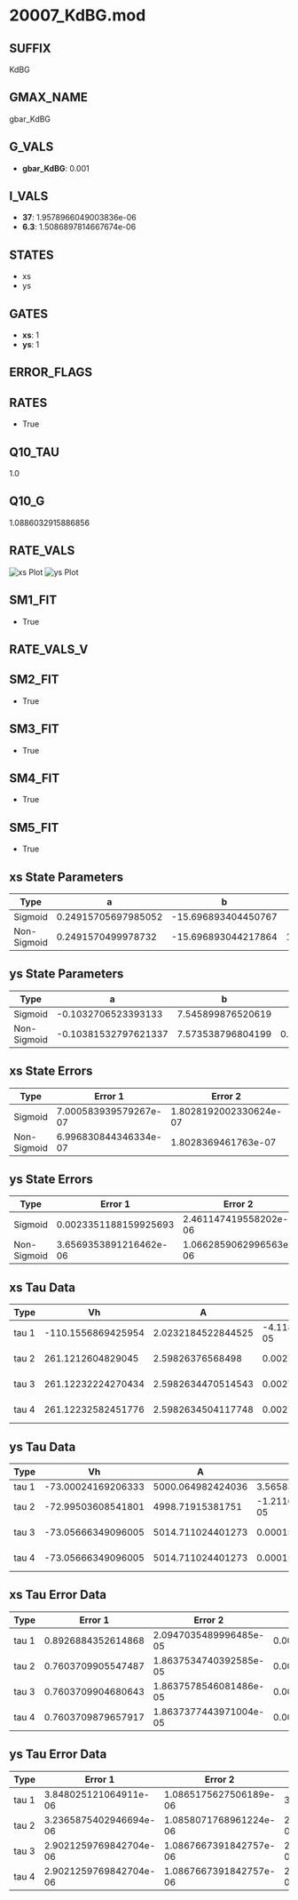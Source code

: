 # 20007_KdBG.mod

## SUFFIX

KdBG

## GMAX_NAME

gbar_KdBG

## G_VALS

- **gbar_KdBG**: 0.001

## I_VALS

- **37**: 1.9578966049003836e-06
- **6.3**: 1.5086897814667674e-06

## STATES

- xs
- ys

## GATES

- **xs**: 1
- **ys**: 1

## ERROR_FLAGS


## RATES

- True

## Q10_TAU

1.0

## Q10_G

1.0886032915886856

## RATE_VALS

![xs Plot](/Users/pbozelos/Dropbox/icg-Chai-Panos/supermodels/output_markdown_files/K/20007_KdBG.mod/images/xs.png)
![ys Plot](/Users/pbozelos/Dropbox/icg-Chai-Panos/supermodels/output_markdown_files/K/20007_KdBG.mod/images/ys.png)

## SM1_FIT

- True

## RATE_VALS_V

## SM2_FIT

- True

## SM3_FIT

- True

## SM4_FIT

- True

## SM5_FIT

- True

## xs State Parameters

| Type | a | b | c | d |
| --- | --- | --- | --- | --- |
| Sigmoid | 0.24915705697985052 | -15.696893404450767 |
| Non-Sigmoid | 0.2491570499978732 | -15.696893044217864 | 1.0000000142414167 | -2.054899800349787e-08 |

## ys State Parameters

| Type | a | b | c | d |
| --- | --- | --- | --- | --- |
| Sigmoid | -0.1032706523393133 | 7.545899876520619 |
| Non-Sigmoid | -0.10381532797621337 | 7.573538796804199 | 0.9950390145673366 | -5.656000371096474e-08 |

## xs State Errors

| Type | Error 1 | Error 2 | Error 3 |
| --- | --- | --- | --- |
| Sigmoid | 7.000583939579267e-07 | 1.8028192002330624e-07 | 2.797631266512974e-07 |
| Non-Sigmoid | 6.996830844346334e-07 | 1.8028369461763e-07 | 2.7961314235483763e-07 |

## ys State Errors

| Type | Error 1 | Error 2 | Error 3 |
| --- | --- | --- | --- |
| Sigmoid | 0.0023351188159925693 | 2.461147419558202e-06 | 0.0020172819574178187 |
| Non-Sigmoid | 3.6569353891216462e-06 | 1.0662859062996563e-06 | 3.159183905073412e-06 |

## xs Tau Data

| Type | Vh | A | b1 | b2 | c1 | c2 | d1 | d2 | e1 | e2 |
| --- | --- | --- | --- | --- | --- | --- | --- | --- | --- | --- |
| tau 1 | -110.1556869425954 | 2.0232184522844525 | -4.1182653281773105e-05 | 4.110436355456451e-05 |
| tau 2 | 261.1212604829045 | 2.59826376568498 | 0.0027746776401523696 | 1.6194174888481238e-05 | -0.0030213179084564116 | -2.1579507975295083e-06 |
| tau 3 | 261.12232224270434 | 2.5982634470514543 | 0.002774676864278266 | 1.619416384451815e-05 | 7.29608258447701e-14 | -0.00302132005110973 | -2.1579409573964414e-06 | 8.467026730050765e-14 |
| tau 4 | 261.12232582451776 | 2.5982634504117748 | 0.002774676839953801 | 1.6194163909045578e-05 | 8.060292403449645e-14 | 1.4249144267513347e-16 | -0.0030213200480865587 | -2.15794096246303e-06 | 8.51801762581032e-14 | -1.9683754287361383e-17 |

## ys Tau Data

| Type | Vh | A | b1 | b2 | c1 | c2 | d1 | d2 | e1 | e2 |
| --- | --- | --- | --- | --- | --- | --- | --- | --- | --- | --- |
| tau 1 | -73.00024169206333 | 5000.064982424036 | 3.565836570061592e-07 | 0.10381446425831563 |
| tau 2 | -72.99503608541801 | 4998.71915381751 | -1.2116932794485097e-05 | -1.6471751963114792e-07 | 0.10382978388149654 | -2.5750797813132595e-07 |
| tau 3 | -73.05666349096005 | 5014.711024401273 | 0.00015118366737258717 | 3.037539164966911e-06 | 2.3786685547253216e-08 | 0.10366135935853933 | 3.1544857227663765e-06 | -2.579326181949272e-08 |
| tau 4 | -73.05666349096005 | 5014.711024401273 | 0.00015118366737258717 | 3.037539164966911e-06 | 2.3786685547253216e-08 | 0.0 | 0.10366135935853933 | 3.1544857227663765e-06 | -2.579326181949272e-08 | 0.0 |

## xs Tau Error Data

| Type | Error 1 | Error 2 | Error 3 |
| --- | --- | --- | --- |
| tau 1 | 0.8926884352614868 | 2.0947035489996485e-05 | 0.0035183187975456826 |
| tau 2 | 0.7603709905547487 | 1.8637534740392585e-05 | 0.002996821111941004 |
| tau 3 | 0.7603709904680643 | 1.8637578546081486e-05 | 0.002996821111599357 |
| tau 4 | 0.7603709879657917 | 1.8637377443971004e-05 | 0.002996821101737247 |

## ys Tau Error Data

| Type | Error 1 | Error 2 | Error 3 |
| --- | --- | --- | --- |
| tau 1 | 3.848025121064911e-06 | 1.0865175627506189e-06 | 3.32503246730306e-06 |
| tau 2 | 3.2365875402946694e-06 | 1.0858071768961224e-06 | 2.7966965693223164e-06 |
| tau 3 | 2.9021259769842704e-06 | 1.0867667391842757e-06 | 2.5076923341409586e-06 |
| tau 4 | 2.9021259769842704e-06 | 1.0867667391842757e-06 | 2.5076923341409586e-06 |


